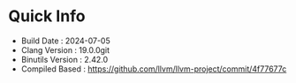 # Quick Info
* Build Date : 2024-07-05
* Clang Version : 19.0.0git
* Binutils Version : 2.42.0
* Compiled Based : https://github.com/llvm/llvm-project/commit/4f77677c
